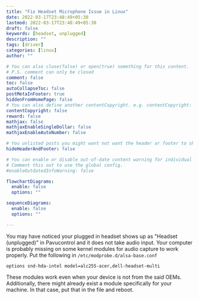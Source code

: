 ```yaml
---
title: "Fix Headset Microphone Issue in Linux"
date: 2022-03-17T23:48:49+05:30
lastmod: 2022-03-17T23:48:49+05:30
draft: false
keywords: [headset, unplugged]
description: ""
tags: [driver]
categories: [linux]
author: ""

# You can also close(false) or open(true) something for this content.
# P.S. comment can only be closed
comment: false
toc: false
autoCollapseToc: false
postMetaInFooter: true
hiddenFromHomePage: false
# You can also define another contentCopyright. e.g. contentCopyright: "This is another copyright."
contentCopyright: false
reward: false
mathjax: false
mathjaxEnableSingleDollar: false
mathjaxEnableAutoNumber: false

# You unlisted posts you might want not want the header or footer to show
hideHeaderAndFooter: false

# You can enable or disable out-of-date content warning for individual post.
# Comment this out to use the global config.
#enableOutdatedInfoWarning: false

flowchartDiagrams:
  enable: false
  options: ""

sequenceDiagrams: 
  enable: false
  options: ""

---
```


You may have noticed your plugged in headset shows up as "Headset (unplugged)" in Pavucontrol and it does not take audio input. Your computer is probably missing on some kernel modules for audio capture to work properly. Put the following in `/etc/modprobe.d/alsa-base.conf`
```
options snd-hda-intel model=alc255-acer,dell-headset-multi
```

These modules work even when your device is not from the said OEMs. Additionally, there might already exist a module specifically for your machine. In that case, put that in the file and reboot.
